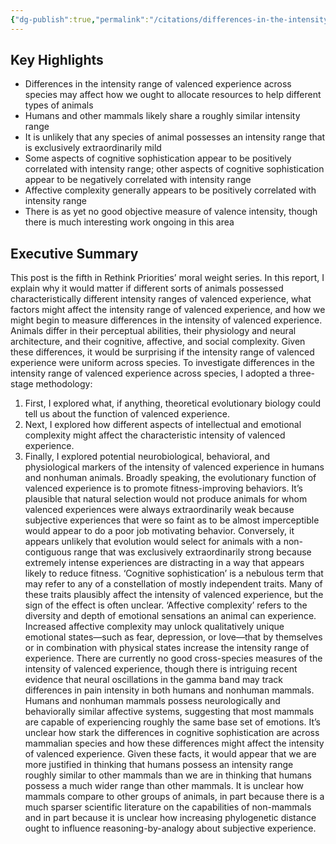 ```yaml
---
{"dg-publish":true,"permalink":"/citations/differences-in-the-intensity-of-valenced-experience-across-species-rethink-priorities/","tags":["sentience"],"created":"2025-10-23T17:42:45.657+01:00","updated":"2025-10-23T18:12:10.220+01:00"}
---
```


## Key Highlights
*   Differences in the intensity range of valenced experience across species may affect how we ought to allocate resources to help different types of animals
*   Humans and other mammals likely share a roughly similar intensity range
*   It is unlikely that any species of animal possesses an intensity range that is exclusively extraordinarily mild
*   Some aspects of cognitive sophistication appear to be positively correlated with intensity range; other aspects of cognitive sophistication appear to be negatively correlated with intensity range
*   Affective complexity generally appears to be positively correlated with intensity range
*   There is as yet no good objective measure of valence intensity, though there is much interesting work ongoing in this area

## Executive Summary
This post is the fifth in Rethink Priorities’ moral weight series. In this report, I explain why it would matter if different sorts of animals possessed characteristically different intensity ranges of valenced experience, what factors might affect the intensity range of valenced experience, and how we might begin to measure differences in the intensity of valenced experience.
Animals differ in their perceptual abilities, their physiology and neural architecture, and their cognitive, affective, and social complexity. Given these differences, it would be surprising if the intensity range of valenced experience were uniform across species. To investigate differences in the intensity range of valenced experience across species, I adopted a three-stage methodology:
1.  First, I explored what, if anything, theoretical evolutionary biology could tell us about the function of valenced experience.
2.  Next, I explored how different aspects of intellectual and emotional complexity might affect the characteristic intensity of valenced experience.
3.  Finally, I explored potential neurobiological, behavioral, and physiological markers of the intensity of valenced experience in humans and nonhuman animals.
Broadly speaking, the evolutionary function of valenced experience is to promote fitness-improving behaviors. It’s plausible that natural selection would not produce animals for whom valenced experiences were always extraordinarily weak because subjective experiences that were so faint as to be almost imperceptible would appear to do a poor job motivating behavior. Conversely, it appears unlikely that evolution would select for animals with a non-contiguous range that was exclusively extraordinarily strong because extremely intense experiences are distracting in a way that appears likely to reduce fitness.
‘Cognitive sophistication’ is a nebulous term that may refer to any of a constellation of mostly independent traits. Many of these traits plausibly affect the intensity of valenced experience, but the sign of the effect is often unclear. ‘Affective complexity’ refers to the diversity and depth of emotional sensations an animal can experience. Increased affective complexity may unlock qualitatively unique emotional states—such as fear, depression, or love—that by themselves or in combination with physical states increase the intensity range of experience.
There are currently no good cross-species measures of the intensity of valenced experience, though there is intriguing recent evidence that neural oscillations in the gamma band may track differences in pain intensity in both humans and nonhuman mammals.
Humans and nonhuman mammals possess neurologically and behaviorally similar affective systems, suggesting that most mammals are capable of experiencing roughly the same base set of emotions. It’s unclear how stark the differences in cognitive sophistication are across mammalian species and how these differences might affect the intensity of valenced experience. Given these facts, it would appear that we are more justified in thinking that humans possess an intensity range roughly similar to other mammals than we are in thinking that humans possess a much wider range than other mammals. It is unclear how mammals compare to other groups of animals, in part because there is a much sparser scientific literature on the capabilities of non-mammals and in part because it is unclear how increasing phylogenetic distance ought to influence reasoning-by-analogy about subjective experience.